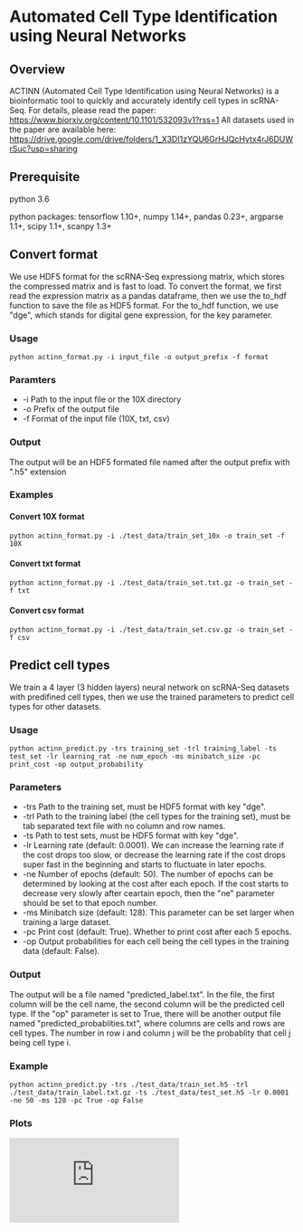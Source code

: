 # Automated Cell Type Identification using Neural Networks

## Overview
ACTINN (Automated Cell Type Identification using Neural Networks) is a bioinformatic tool to quickly and accurately identify cell types in scRNA-Seq. For details, please read the paper:
https://www.biorxiv.org/content/10.1101/532093v1?rss=1
All datasets used in the paper are available here:
https://drive.google.com/drive/folders/1_X3DI1zYQU6GrHJQcHytx4rJ6DUWrSuc?usp=sharing

## Prerequisite
python 3.6

python packages:
tensorflow 1.10+, numpy 1.14+, pandas 0.23+, argparse 1.1+, scipy 1.1+, scanpy 1.3+

## Convert format
We use HDF5 format for the scRNA-Seq expressiong matrix, which stores the compressed matrix and is fast to load. To convert the format, we first read the expression matrix as a pandas dataframe, then we use the to_hdf function to save the file as HDF5 format. For the to_hdf function, we use "dge", which stands for digital gene expression, for the key parameter.

### Usage
```
python actinn_format.py -i input_file -o output_prefix -f format
```

### Paramters
* -i	Path to the input file or the 10X directory
* -o	Prefix of the output file
* -f	Format of the input file (10X, txt, csv)

### Output
The output will be an HDF5 formated file named after the output prefix with ".h5" extension

### Examples

#### Convert 10X format
```
python actinn_format.py -i ./test_data/train_set_10x -o train_set -f 10X
```

#### Convert txt format
```
python actinn_format.py -i ./test_data/train_set.txt.gz -o train_set -f txt
```

#### Convert csv format
```
python actinn_format.py -i ./test_data/train_set.csv.gz -o train_set -f csv
```

## Predict cell types
We train a 4 layer (3 hidden layers) neural network on scRNA-Seq datasets with predifined cell types, then we use the trained parameters to predict cell types for other datasets.

### Usage
```
python actinn_predict.py -trs training_set -trl training_label -ts test_set -lr learning_rat -ne num_epoch -ms minibatch_size -pc print_cost -op output_probability
```

### Parameters
* -trs	Path to the training set, must be HDF5 format with key "dge".
* -trl	Path to the training label (the cell types for the training set), must be tab separated text file with no column and row names.
* -ts	Path to test sets, must be HDF5 format with key "dge".
* -lr	Learning rate (default: 0.0001). We can increase the learning rate if the cost drops too slow, or decrease the learning rate if the cost drops super fast in the beginning and starts to fluctuate in later epochs.
* -ne	Number of epochs (default: 50). The number of epochs can be determined by looking at the cost after each epoch. If the cost starts to decrease very slowly after ceartain epoch, then the "ne" parameter should be set to that epoch number. 
* -ms	Minibatch size (default: 128). This parameter can be set larger when training a large dataset.
* -pc	Print cost (default: True). Whether to print cost after each 5 epochs.
* -op Output probabilities for each cell being the cell types in the training data (default: False).

### Output
The output will be a file named "predicted_label.txt". In the file, the first column will be the cell name, the second column will be the predicted cell type. 
If the "op" parameter is set to True, there will be another output file named "predicted_probablities.txt", where columns are cells and rows are cell types. The number in row i and column j will be the probablity that cell j being cell type i.

### Example
```
python actinn_predict.py -trs ./test_data/train_set.h5 -trl ./test_data/train_label.txt.gz -ts ./test_data/test_set.h5 -lr 0.0001 -ne 50 -ms 128 -pc True -op False
```

### Plots
![tSNE Plot](https://github.com/mafeiyang/ACTINN/blob/master/tSNE_Example/tSNE_Plot.pdf)
